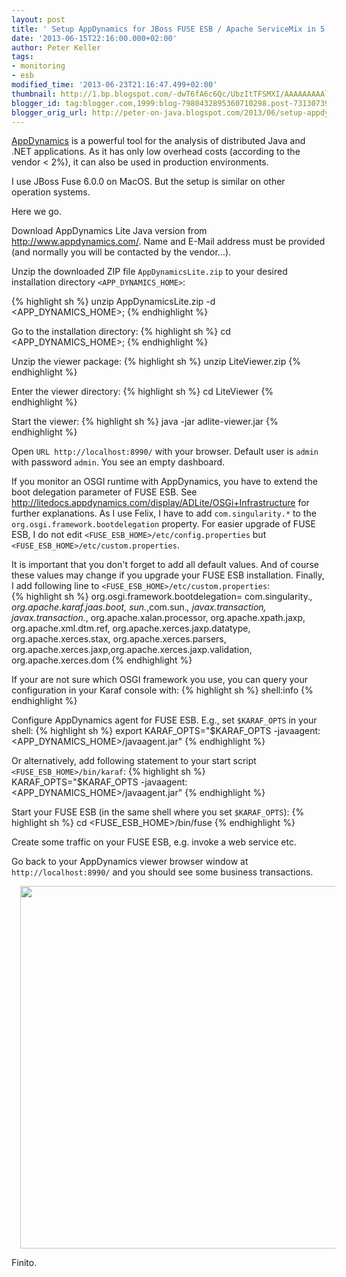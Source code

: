 ```yaml
---
layout: post
title: ' Setup AppDynamics for JBoss FUSE ESB / Apache ServiceMix in 5 Minutes'
date: '2013-06-15T22:16:00.000+02:00'
author: Peter Keller
tags:
- monitoring
- esb
modified_time: '2013-06-23T21:16:47.499+02:00'
thumbnail: http://1.bp.blogspot.com/-dwT6fA6c6Qc/UbzItTFSMXI/AAAAAAAAAlE/fZax_LgVWl4/s72-c/appdynamics_overview.png
blogger_id: tag:blogger.com,1999:blog-7980432895360710298.post-7313073903244805374
blogger_orig_url: http://peter-on-java.blogspot.com/2013/06/setup-appdynamics-for-fuse-esb-in-5.html
---
```


<a href="http://www.appdynamics.com/" target="_blank">AppDynamics</a> is a powerful tool for 
the analysis of distributed Java and .NET applications. As it has only low overhead 
costs (according to the vendor < 2%), it can also be used in production environments.

I use JBoss Fuse 6.0.0 on MacOS. But the setup is similar on other operation systems. 

Here we go.

Download AppDynamics Lite Java version from <a href="http://www.appdynamics.com/">http://www.appdynamics.com/</a>. 
 Name and E-Mail address must be provided (and normally you will be contacted by the vendor\...).

Unzip the downloaded ZIP file `AppDynamicsLite.zip` to your desired installation 
 directory `<APP_DYNAMICS_HOME>`: 
 
{% highlight sh %} 
unzip AppDynamicsLite.zip -d <APP_DYNAMICS_HOME>;
{% endhighlight %} 

Go to the installation directory:
{% highlight sh %} 
cd <APP_DYNAMICS_HOME>;
{% endhighlight %} 

Unzip the viewer package:
{% highlight sh %} 
unzip LiteViewer.zip
{% endhighlight %} 

Enter the viewer directory:
{% highlight sh %} 
cd LiteViewer
{% endhighlight %} 

Start the viewer:
{% highlight sh %} 
java -jar adlite-viewer.jar
{% endhighlight %} 

Open `URL http://localhost:8990/` with your browser. Default user is `admin` 
with password `admin`. You see an empty dashboard.

If you monitor an OSGI runtime with AppDynamics, you have to extend the boot 
delegation parameter of FUSE ESB. See 
<a href="http://litedocs.appdynamics.com/display/ADLite/OSGi+Infrastructure">http://litedocs.appdynamics.com/display/ADLite/OSGi+Infrastructure</a> 
for further explanations. As I use Felix, I have to add `com.singularity.*` to 
the `org.osgi.framework.bootdelegation` property. For easier upgrade of FUSE ESB, 
I do not edit `<FUSE_ESB_HOME>/etc/config.properties` but `<FUSE_ESB_HOME>/etc/custom.properties`. 

It is important that you don\'t forget to add all default values. And of course these values 
may change if you upgrade your FUSE ESB installation.  Finally, I add following line to 
`<FUSE_ESB_HOME>/etc/custom.properties`:   
{% highlight sh %} 
org.osgi.framework.bootdelegation=
    com.singularity.*,
    org.apache.karaf.jaas.boot,
    sun.*,com.sun.*,
    javax.transaction,
    javax.transaction.*,
    org.apache.xalan.processor,
    org.apache.xpath.jaxp,
    org.apache.xml.dtm.ref,
    org.apache.xerces.jaxp.datatype,
    org.apache.xerces.stax,
    org.apache.xerces.parsers,
    org.apache.xerces.jaxp,org.apache.xerces.jaxp.validation,
    org.apache.xerces.dom
{% endhighlight %} 

If your are not sure which OSGI framework you use, you can query your configuration in your 
Karaf console with:
{% highlight sh %} 
shell:info
{% endhighlight %} 

Configure AppDynamics agent for FUSE ESB. E.g., set `$KARAF_OPTS` in your shell:
{% highlight sh %} 
export KARAF_OPTS="$KARAF_OPTS -javaagent:<APP_DYNAMICS_HOME>/javaagent.jar"
{% endhighlight %} 

Or alternatively, add following statement to your start script `<FUSE_ESB_HOME>/bin/karaf`:
{% highlight sh %} 
KARAF_OPTS="$KARAF_OPTS -javaagent:<APP_DYNAMICS_HOME>/javaagent.jar"
{% endhighlight %} 

Start your FUSE ESB (in the same shell where you set `$KARAF_OPTS`):
{% highlight sh %} 
cd <FUSE_ESB_HOME>/bin/fuse
{% endhighlight %} 

Create some traffic on your FUSE ESB, e.g. invoke a web service etc.

Go back to your AppDynamics viewer browser window at `http://localhost:8990/` 
and you should see some business transactions.

<a href="http://1.bp.blogspot.com/-dwT6fA6c6Qc/UbzItTFSMXI/AAAAAAAAAlE/fZax_LgVWl4/s1600/appdynamics_overview.png" style="margin-left: 1em; margin-right: 1em;" target="_blank"><img border="0" src="http://1.bp.blogspot.com/-dwT6fA6c6Qc/UbzItTFSMXI/AAAAAAAAAlE/fZax_LgVWl4/s400/appdynamics_overview.png" width="580" /></a>

Finito.
